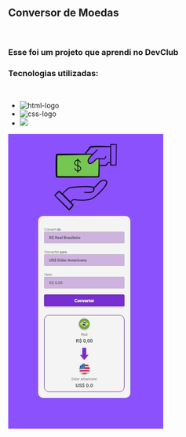 <h2>Conversor de Moedas</h2>
<br>
<h3>Esse foi um projeto que aprendi no <a>DevClub</a></h3>
<h3>Tecnologias utilizadas:</h3>
<br>

- <img src="https://img.shields.io/badge/HTML5-E34F26?style=for-the-badge&logo=html5&logoColor=white" alt="html-logo" />
- <img src="https://img.shields.io/badge/CSS3-1572B6?style=for-the-badge&logo=css3&logoColor=white" alt="css-logo" />
- <img src="https://img.shields.io/badge/JavaScript-F7DF1E?style=for-the-badge&logo=javascript&logoColor=black" />

<img src="https://github.com/DennisDev2911/Conversor-de-Moedas/blob/main/assets/Imagem%20conversor%20de%20moedas.JPG?raw=true">
